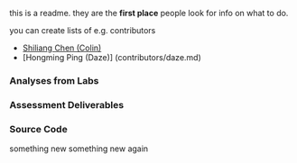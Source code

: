 this is a readme. they are the __first place__ people look for info on what to do. 

you can create lists of e.g. contributors
- [Shiliang Chen (Colin)](contributors/scysc1.md)
- [Hongming Ping (Daze)] (contributors/daze.md)

### Analyses from Labs


### Assessment Deliverables


### Source Code

something new
something new again
